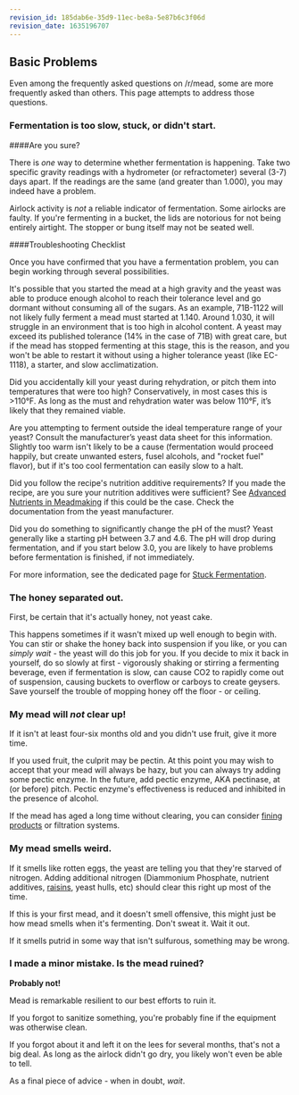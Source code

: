 ```yaml
---
revision_id: 185dab6e-35d9-11ec-be8a-5e87b6c3f06d
revision_date: 1635196707
---
```


## Basic Problems

Even among the frequently asked questions on /r/mead, some are more frequently asked than others. This page attempts to address those questions.

### Fermentation is too slow, stuck, or didn't start.

####Are you sure?

There is *one* way to determine whether fermentation is happening. Take two specific gravity readings with a hydrometer (or refractometer) several (3-7) days apart. If the readings are the same (and greater than 1.000), you may indeed have a problem.

Airlock activity is *not* a reliable indicator of fermentation. Some airlocks are faulty. If you're fermenting in a bucket, the lids are notorious for not being entirely airtight. The stopper or bung itself may not be seated well.

####Troubleshooting Checklist

Once you have confirmed that you have a fermentation problem, you can begin working through several possibilities.

It's possible that you started the mead at a high gravity and the yeast was able to produce enough alcohol to reach their tolerance level and go dormant without consuming all of the sugars. As an example, 71B-1122 will not likely fully ferment a mead must started at 1.140. Around 1.030, it will struggle in an environment that is too high in alcohol content. A yeast may exceed its published tolerance (14% in the case of 71B) with great care, but if the mead has stopped fermenting at this stage, this is the reason, and you won't be able to restart it without using a higher tolerance yeast (like EC-1118), a starter, and slow acclimatization.

Did you accidentally kill your yeast during rehydration, or pitch them into temperatures that were too high? Conservatively, in most cases this is &gt;110°F. As long as the must and rehydration water was below 110°F, it’s likely that they remained viable.

Are you attempting to ferment outside the ideal temperature range of your yeast? Consult the manufacturer’s yeast data sheet for this information. Slightly too warm isn't likely to be a cause (fermentation would proceed happily, but create unwanted esters, fusel alcohols, and "rocket fuel" flavor), but if it's too cool fermentation can easily slow to a halt.

Did you follow the recipe's nutrition additive requirements? If you made the recipe, are you sure your nutrition additives were sufficient? See [Advanced Nutrients in Meadmaking](/resources/advanced_nutrients) if this could be the case. Check the documentation from the yeast manufacturer.

Did you do something to significantly change the pH of the must? Yeast generally like a starting pH between 3.7 and 4.6. The pH will drop during fermentation, and if you start below 3.0, you are likely to have problems before fermentation is finished, if not immediately.

For more information, see the dedicated page for [Stuck Fermentation](/protocol/stuck_fermentation).

### The honey separated out.

First, be certain that it's actually honey, not yeast cake.

This happens sometimes if it wasn't mixed up well enough to begin with. You can stir or shake the honey back into suspension if you like, or you can *simply wait* - the yeast will do this job for you. If you decide to mix it back in yourself, do so slowly at first - vigorously shaking or stirring a fermenting beverage, even if fermentation is slow, can cause CO2 to rapidly come out of suspension, causing buckets to overflow or carboys to create geysers. Save yourself the trouble of mopping honey off the floor - or ceiling.

### My mead will *not* clear up!

If it isn't at least four-six months old and you didn't use fruit, give it more time.

If you used fruit, the culprit may be pectin. At this point you may wish to accept that your mead will always be hazy, but you can always try adding some pectic enzyme. In the future, add pectic enzyme, AKA pectinase, at (or before) pitch. Pectic enzyme's effectiveness is reduced and inhibited in the presence of alcohol.

If the mead has aged a long time without clearing, you can consider [fining products](https://eckraus.com/wine-making-finings/) or filtration systems.

### My mead smells weird.

If it smells like rotten eggs, the yeast are telling you that they're starved of nitrogen. Adding additional nitrogen (Diammonium Phosphate, nutrient additives, [raisins](/faq/alternative_nutrient_sources#wiki_raisins), yeast hulls, etc) should clear this right up most of the time.

If this is your first mead, and it doesn't smell offensive, this might just be how mead smells when it's fermenting. Don't sweat it. Wait it out.

If it smells putrid in some way that isn't sulfurous, something may be wrong.

### I made a minor mistake. Is the mead ruined?

**Probably not!**

Mead is remarkable resilient to our best efforts to ruin it.

If you forgot to sanitize something, you're probably fine if the equipment was otherwise clean.

If you forgot about it and left it on the lees for several months, that's not a big deal. As long as the airlock didn't go dry, you likely won't even be able to tell.

As a final piece of advice - when in doubt, *wait*.